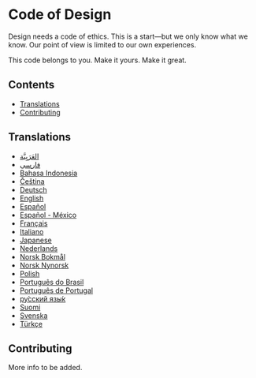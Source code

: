 # Code of Design

Design needs a code of ethics. This is a start—but we only know what we know. Our point of view is limited to our own experiences.

This code belongs to you. Make it yours. Make it great.

## Contents

- [Translations](#translations)
- [Contributing](#contributing)

## Translations

- [العَرَبِيَّة](ar.md)
- [فارسی](fa.md)
- [Bahasa Indonesia](id_ID.md)
- [Čeština](cs.md)
- [Deutsch](de_DE.md)
- [English](en_US.md)
- [Español](es_ES.md)
- [Español - México](es_MX.md)
- [Français](fr_FR.md)
- [Italiano](it_IT.md)
- [Japanese](ja_JP.md)
- [Nederlands](nl.md)
- [Norsk Bokmål](nb_NO.md)
- [Norsk Nynorsk](nn_NO.md)
- [Polish](pl.md)
- [Português do Brasil](pt_BR.md)
- [Português de Portugal](pt_PT.md)
- [ру́сский язы́к](ru_RU.md)
- [Suomi](fi.md)
- [Svenska](sv_SE.md)
- [Türkçe](tr_TR.md)

## Contributing

More info to be added.
